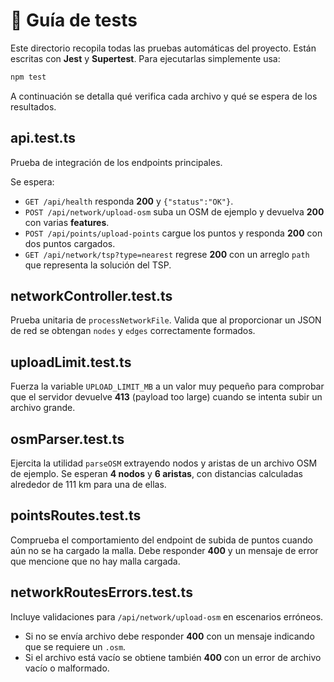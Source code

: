 
# 📃 Guía de tests

Este directorio recopila todas las pruebas automáticas del proyecto. Están escritas con **Jest** y **Supertest**. Para ejecutarlas simplemente usa:

```bash
npm test
```

A continuación se detalla qué verifica cada archivo y qué se espera de los resultados.

## api.test.ts
Prueba de integración de los endpoints principales.

Se espera:
- `GET /api/health` responda **200** y `{"status":"OK"}`.
- `POST /api/network/upload-osm` suba un OSM de ejemplo y devuelva **200** con varias **features**.
- `POST /api/points/upload-points` cargue los puntos y responda **200** con dos puntos cargados.
- `GET /api/network/tsp?type=nearest` regrese **200** con un arreglo `path` que representa la solución del TSP.

## networkController.test.ts
Prueba unitaria de `processNetworkFile`. Valida que al proporcionar un JSON de red se obtengan
`nodes` y `edges` correctamente formados.

## uploadLimit.test.ts
Fuerza la variable `UPLOAD_LIMIT_MB` a un valor muy pequeño para comprobar que el servidor
devuelve **413** (payload too large) cuando se intenta subir un archivo grande.

## osmParser.test.ts
Ejercita la utilidad `parseOSM` extrayendo nodos y aristas de un archivo OSM de ejemplo. Se esperan
**4 nodos** y **6 aristas**, con distancias calculadas alrededor de 111 km para una de ellas.

## pointsRoutes.test.ts
Comprueba el comportamiento del endpoint de subida de puntos cuando aún no se ha cargado la malla.
Debe responder **400** y un mensaje de error que mencione que no hay malla cargada.

## networkRoutesErrors.test.ts
Incluye validaciones para `/api/network/upload-osm` en escenarios erróneos.
- Si no se envía archivo debe responder **400** con un mensaje indicando que se requiere un `.osm`.
- Si el archivo está vacío se obtiene también **400** con un error de archivo vacío o malformado.
